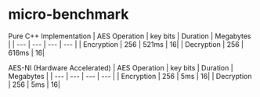 # **micro-benchmark**

Pure C++ Implementation
| AES Operation | key bits | Duration | Megabytes |
| --- | --- | --- | --- |
| Encryption | 256 | 521ms | 16|
| Decryption | 256 | 616ms | 16|

AES-NI (Hardware Accelerated)
| AES Operation | key bits | Duration | Megabytes |
| --- | --- | --- | --- |
| Encryption | 256 | 5ms | 16|
| Decryption | 256 | 5ms | 16|

